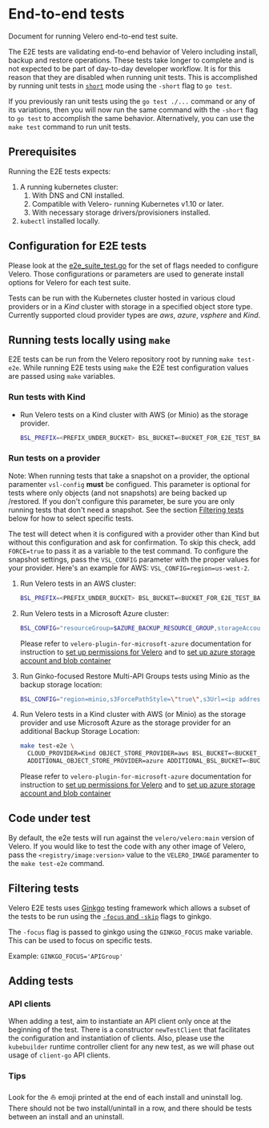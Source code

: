 # End-to-end tests

Document for running Velero end-to-end test suite.

The E2E tests are validating end-to-end behavior of Velero including install, backup and restore operations. These tests take longer to complete and is not expected to be part of day-to-day developer workflow. It is for this reason that they are disabled when running unit tests. This is accomplished by running unit tests in [`short`](https://golang.org/pkg/testing/#Short) mode using the `-short` flag to `go test`.

If you previously ran unit tests using the `go test ./...` command or any of its variations, then you will now run the same command with the  `-short` flag to `go test` to accomplish the same behavior. Alternatively, you can use the `make test` command to run unit tests.

## Prerequisites

Running the E2E tests expects:
1. A running kubernetes cluster:
    1. With DNS and CNI installed.
    1. Compatible with Velero- running Kubernetes v1.10 or later.
    1. With necessary storage drivers/provisioners installed.
1. `kubectl` installed locally.

## Configuration for E2E tests

Please look at the [e2e_suite_test.go](e2e_suite_test.go) for the set of flags needed to configure Velero. Those configurations or parameters are used to generate install options for Velero for each test suite.

Tests can be run with the Kubernetes cluster hosted in various cloud providers or in a _Kind_ cluster with storage in
a specified object store type.  Currently supported cloud provider types are _aws_, _azure_, _vsphere_ and _Kind_.
## Running tests locally using `make`

E2E tests can be run from the Velero repository root by running `make test-e2e`. While running E2E tests using `make` the E2E test configuration values are passed using `make` variables.

### Run tests with Kind

- Run Velero tests on a Kind cluster with AWS (or Minio) as the storage provider.

    ```bash
    BSL_PREFIX=<PREFIX_UNDER_BUCKET> BSL_BUCKET=<BUCKET_FOR_E2E_TEST_BACKUP> CREDS_FILE=/path/to/aws-creds CLOUD_PROVIDER=Kind OBJECT_STORE_PROVIDER=aws make test-e2e
    ```

### Run tests on a provider

Note: When running tests that take a snapshot on a provider, the optional paramenter `vsl-config` **must** be configued. This parameter is optional for tests where only objects (and not snapshots) are being backed up /restored. If you don't configure this parameter, be sure you are only running tests that don't need a snapshot. See the section [Filtering tests](#Filtering-tests) below for how to select specific tests.

The test will detect when it is configured with a provider other than Kind but without this configuration and ask for confirmation. To skip this check, add `FORCE=true` to pass it as a variable to the test command. To configure the snapshot settings, pass the `VSL_CONFIG` parameter with the proper values for your provider. Here's an example for AWS: `VSL_CONFIG=region=us-west-2`.


1. Run Velero tests in an AWS cluster:

    ```bash
    BSL_PREFIX=<PREFIX_UNDER_BUCKET> BSL_BUCKET=<BUCKET_FOR_E2E_TEST_BACKUP> CREDS_FILE=/path/to/aws-creds CLOUD_PROVIDER=aws make test-e2e
    ```

1. Run Velero tests in a Microsoft Azure cluster:

    ```bash
    BSL_CONFIG="resourceGroup=$AZURE_BACKUP_RESOURCE_GROUP,storageAccount=$AZURE_STORAGE_ACCOUNT_ID,subscriptionId=$AZURE_BACKUP_SUBSCRIPTION_ID" BSL_BUCKET=<BUCKET_FOR_E2E_TEST_BACKUP> CREDS_FILE=/path/to/azure-creds CLOUD_PROVIDER=azure make test-e2e
    ```

    Please refer to `velero-plugin-for-microsoft-azure` documentation for instruction to [set up permissions for Velero](https://github.com/vmware-tanzu/velero-plugin-for-microsoft-azure#set-permissions-for-velero) and to [set up azure storage account and blob container](https://github.com/vmware-tanzu/velero-plugin-for-microsoft-azure#setup-azure-storage-account-and-blob-container)

1. Run Ginko-focused Restore Multi-API Groups tests using Minio as the backup storage location: 

   ```bash
   BSL_CONFIG="region=minio,s3ForcePathStyle=\"true\",s3Url=<ip address>:9000" BSL_PREFIX=<prefix> BSL_BUCKET=<bucket> CREDS_FILE=<absolute path to minio credentials file> CLOUD_PROVIDER=Kind OBJECT_STORE_PROVIDER=aws GINKGO_FOCUS="API group versions" make test-e2e
   ```

1. Run Velero tests in a Kind cluster with AWS (or Minio) as the storage provider and use Microsoft Azure as the storage provider for an additional Backup Storage Location:

    ```bash
    make test-e2e \
      CLOUD_PROVIDER=Kind OBJECT_STORE_PROVIDER=aws BSL_BUCKET=<BUCKET_FOR_E2E_TEST_BACKUP> BSL_PREFIX=<PREFIX_UNDER_BUCKET> CREDS_FILE=/path/to/aws-creds \
      ADDITIONAL_OBJECT_STORE_PROVIDER=azure ADDITIONAL_BSL_BUCKET=<BUCKET_FOR_AZURE_BSL> ADDITIONAL_BSL_PREFIX=<PREFIX_UNDER_BUCKET> ADDITIONAL_BSL_CONFIG=<CONFIG_FOR_AZURE_BUCKET> ADDITIONAL_CREDS_FILE=/path/to/azure-creds
    ```

   Please refer to `velero-plugin-for-microsoft-azure` documentation for instruction to [set up permissions for Velero](https://github.com/vmware-tanzu/velero-plugin-for-microsoft-azure#set-permissions-for-velero) and to [set up azure storage account and blob container](https://github.com/vmware-tanzu/velero-plugin-for-microsoft-azure#setup-azure-storage-account-and-blob-container)

## Code under test

By default, the e2e tests will run against the `velero/velero:main` version of Velero. If you would like to test the code with any other image of Velero, pass the `<registry/image:version>` value to the `VELERO_IMAGE` paramenter to the `make test-e2e` command.

## Filtering tests

Velero E2E tests uses [Ginkgo](https://onsi.github.io/ginkgo/) testing framework which allows a subset of the tests to be run using the [`-focus` and `-skip`](https://onsi.github.io/ginkgo/#focused-specs) flags to ginkgo.

The `-focus` flag is passed to ginkgo using the `GINKGO_FOCUS` make variable. This can be used to focus on specific tests.

Example:  `GINKGO_FOCUS='APIGroup'`

## Adding tests

### API clients
When adding a test, aim to instantiate an API client only once at the beginning of the test. There is a constructor `newTestClient` that facilitates the configuration and instantiation of clients. Also, please use the `kubebuilder` runtime controller client for any new test, as we will phase out usage of `client-go` API clients.

### Tips
Look for the ⛵ emoji printed at the end of each install and uninstall log. There should not be two install/unintall in a row, and there should be tests between an install and an uninstall. 
